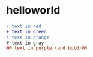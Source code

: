 helloworld
==========


```diff
- text in red
+ text in green
! text in orange
# text in gray
@@ text in purple (and bold)@@
```
